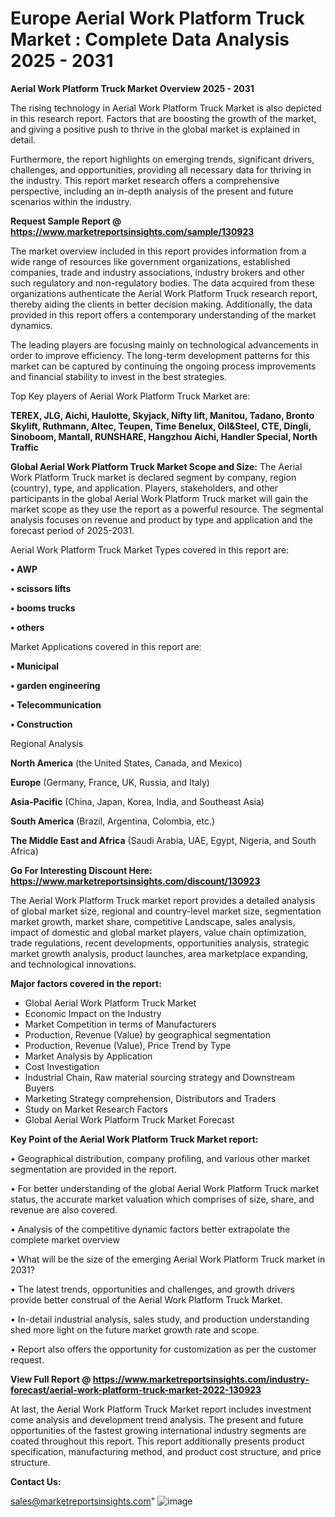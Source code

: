 # Europe Aerial Work Platform Truck Market : Complete Data Analysis 2025 - 2031

<Strong> Aerial Work Platform Truck Market Overview 2025 - 2031</strong>

The rising technology in Aerial Work Platform Truck Market is also depicted in this research report. Factors that are boosting the growth of the market, and giving a positive push to thrive in the global market is explained in detail.

Furthermore, the report highlights on emerging trends, significant drivers, challenges, and opportunities, providing all necessary data for thriving in the industry. This report market research offers a comprehensive perspective, including an in-depth analysis of the present and future scenarios within the industry.

<strong>Request Sample Report @ <a href=https://www.marketreportsinsights.com/sample/130923>https://www.marketreportsinsights.com/sample/130923</a></strong>

The market overview included in this report provides information from a wide range of resources like government organizations, established companies, trade and industry associations, industry brokers and other such regulatory and non-regulatory bodies. The data acquired from these organizations authenticate the Aerial Work Platform Truck research report, thereby aiding the clients in better decision making. Additionally, the data provided in this report offers a contemporary understanding of the market dynamics.

The leading players are focusing mainly on technological advancements in order to improve efficiency. The long-term development patterns for this market can be captured by continuing the ongoing process improvements and financial stability to invest in the best strategies.

Top Key players of Aerial Work Platform Truck Market are:

<strong>TEREX, JLG, Aichi, Haulotte, Skyjack, Nifty lift, Manitou, Tadano, Bronto Skylift, Ruthmann, Altec, Teupen, Time Benelux, Oil&Steel, CTE, Dingli, Sinoboom, Mantall, RUNSHARE, Hangzhou Aichi, Handler Special, North Traffic</strong>

<strong><b>Global Aerial Work Platform Truck Market Scope and Size:</b></strong>
The Aerial Work Platform Truck market is declared segment by company, region (country), type, and application. Players, stakeholders, and other participants in the global Aerial Work Platform Truck market will gain the market scope as they use the report as a powerful resource. The segmental analysis focuses on revenue and product by type and application and the forecast period of 2025-2031.

Aerial Work Platform Truck Market Types covered in this report are:

<strong>• AWP

• scissors lifts

• booms trucks

• others</strong>

Market Applications covered in this report are:

<strong>• Municipal

• garden engineering

• Telecommunication

• Construction</strong> 

Regional Analysis

<strong>North America</strong> (the United States, Canada, and Mexico)

<strong>Europe</strong> (Germany, France, UK, Russia, and Italy)

<strong>Asia-Pacific</strong> (China, Japan, Korea, India, and Southeast Asia)

<strong>South America</strong> (Brazil, Argentina, Colombia, etc.)

<strong>The Middle East and Africa</strong> (Saudi Arabia, UAE, Egypt, Nigeria, and South Africa)

<strong>Go For Interesting Discount Here: <a href=https://www.marketreportsinsights.com/discount/130923>https://www.marketreportsinsights.com/discount/130923</a></strong>

The Aerial Work Platform Truck market report provides a detailed analysis of global market size, regional and country-level market size, segmentation market growth, market share, competitive Landscape, sales analysis, impact of domestic and global market players, value chain optimization, trade regulations, recent developments, opportunities analysis, strategic market growth analysis, product launches, area marketplace expanding, and technological innovations.

<strong><b>Major factors covered in the report:</b></strong>
<ul>
  <li>Global Aerial Work Platform Truck Market </li>
  <li>Economic Impact on the Industry</li>
  <li>Market Competition in terms of Manufacturers</li>
  <li>Production, Revenue (Value) by geographical segmentation</li>
  <li>Production, Revenue (Value), Price Trend by Type</li>
  <li>Market Analysis by Application</li>
  <li>Cost Investigation</li>
  <li>Industrial Chain, Raw material sourcing strategy and Downstream Buyers</li>
  <li>Marketing Strategy comprehension, Distributors and Traders</li>
  <li>Study on Market Research Factors</li>
  <li>Global Aerial Work Platform Truck Market Forecast</li>
</ul>

<strong><b>Key Point of the Aerial Work Platform Truck Market report:</b></strong>

• Geographical distribution, company profiling, and various other market segmentation are provided in the report.

• For better understanding of the global Aerial Work Platform Truck market status, the accurate market valuation which comprises of size, share, and revenue are also covered.

• Analysis of the competitive dynamic factors better extrapolate the complete market overview

• What will be the size of the emerging Aerial Work Platform Truck market in 2031?

• The latest trends, opportunities and challenges, and growth drivers provide better construal of the Aerial Work Platform Truck Market.

• In-detail industrial analysis, sales study, and production understanding shed more light on the future market growth rate and scope.

• Report also offers the opportunity for customization as per the customer request.

<strong><b>View Full Report @ <a href=https://www.marketreportsinsights.com/industry-forecast/aerial-work-platform-truck-market-2022-130923>https://www.marketreportsinsights.com/industry-forecast/aerial-work-platform-truck-market-2022-130923</a></b></strong>


At last, the Aerial Work Platform Truck Market report includes investment come analysis and development trend analysis. The present and future opportunities of the fastest growing international industry segments are coated throughout this report. This report additionally presents product specification, manufacturing method, and product cost structure, and price structure.

<strong>Contact Us:</strong>

sales@marketreportsinsights.com"
![image](https://github.com/user-attachments/assets/0e4fe717-c7ae-4489-bf42-7c4975451560)
